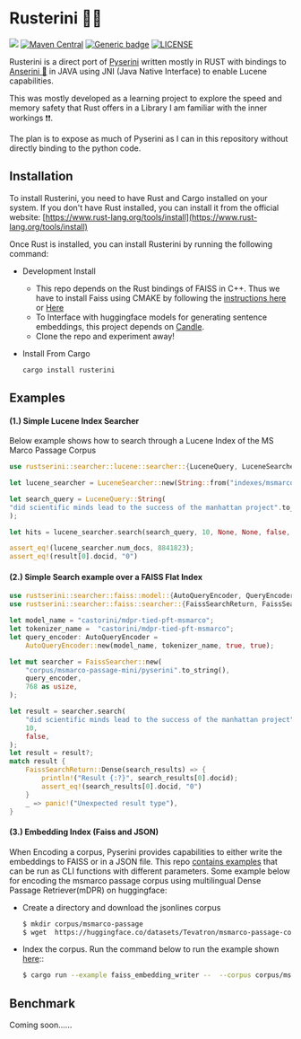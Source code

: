 # Rusterini 🦀🦆
![](https://img.shields.io/badge/Rust-1.32+-orange.svg)
[![Maven Central](https://img.shields.io/maven-central/v/io.anserini/anserini?color=brightgreen)](https://search.maven.org/search?q=a:anserini)
[![Generic badge](https://img.shields.io/badge/Lucene-v9.5.0-brightgreen.svg)](https://archive.apache.org/dist/lucene/java/9.5.0/)
[![LICENSE](https://img.shields.io/badge/license-Apache-blue.svg?style=flat)](https://www.apache.org/licenses/LICENSE-2.0)

Rusterini is a direct port of [Pyserini](https://github.com/castorini/pyserini) written mostly in RUST with bindings to [Anserini 🦆](https://github.com/castorini/anserini) in JAVA using JNI (Java Native Interface) to enable Lucene capabilities. 

This was mostly developed as a learning project to explore the speed and memory safety that Rust offers in a Library I am familiar with the inner workings ❗️❗️.

The plan is to expose as much of Pyserini as I can in this repository without directly binding to the python code.


## Installation

To install Rusterini, you need to have Rust and Cargo installed on your system. If you don't have Rust installed, you can install it from the official website: [https://www.rust-lang.org/tools/install](https://www.rust-lang.org/tools/install)

Once Rust is installed, you can install Rusterini by running the following command:

- Development Install
    - This repo depends on the Rust bindings of FAISS in C++. Thus we have to install Faiss using CMAKE by following the [instructions here](https://github.com/Enet4/faiss/blob/c_api_head/INSTALL.md#step-1-invoking-cmake) or [Here](https://github.com/yexiangyu/faiss-next/tree/main)
    - To Interface with huggingface models for generating sentence embeddings, this project depends on [Candle](https://github.com/huggingface/candle).
    - Clone the repo and experiment away!


- Install From Cargo
    ```bash
    cargo install rusterini
    ```

## Examples

#### (1.) Simple Lucene Index Searcher
Below example shows how to search through a Lucene Index of the MS Marco Passage Corpus

```rust
use rustserini::searcher::lucene::searcher::{LuceneQuery, LuceneSearcher};

let lucene_searcher = LuceneSearcher::new(String::from("indexes/msmarco-passage/lucene-index-msmarco"), None)?;

let search_query = LuceneQuery::String(
"did scientific minds lead to the success of the manhattan project".to_string(),
);

let hits = lucene_searcher.search(search_query, 10, None, None, false, false)?;

assert_eq!(lucene_searcher.num_docs, 8841823);
assert_eq!(result[0].docid, "0")
```

#### (2.) Simple Search example over a FAISS Flat Index

```rust
use rustserini::searcher::faiss::model::{AutoQueryEncoder, QueryEncoder};
use rustserini::searcher::faiss::searcher::{FaissSearchReturn, FaissSearcher};

let model_name = "castorini/mdpr-tied-pft-msmarco";
let tokenizer_name =  "castorini/mdpr-tied-pft-msmarco";
let query_encoder: AutoQueryEncoder =
    AutoQueryEncoder::new(model_name, tokenizer_name, true, true);

let mut searcher = FaissSearcher::new(
    "corpus/msmarco-passage-mini/pyserini".to_string(),
    query_encoder,
    768 as usize,
);

let result = searcher.search(
    "did scientific minds lead to the success of the manhattan project".to_string(),
    10,
    false,
);
let result = result?;
match result {
    FaissSearchReturn::Dense(search_results) => {
        println!("Result {:?}", search_results[0].docid);
        assert_eq!(search_results[0].docid, "0")
    }
    _ => panic!("Unexpected result type"),
}
```

#### (3.) Embedding Index (Faiss and JSON)
When Encoding a corpus, Pyserini provides capabilities to either write the embeddings to FAISS or in a JSON file. This repo [contains examples](examples) that can be run as CLI functions with different parameters. Some example below for encoding the msmarco passage corpus using multilingual Dense Passage Retriever(mDPR) on huggingface:

- Create a directory and download the jsonlines corpus
    ```bash
    $ mkdir corpus/msmarco-passage
    $ wget  https://huggingface.co/datasets/Tevatron/msmarco-passage-corpus/resolve/main/corpus.jsonl.gz -P corpus/msmarco-passage
    ```

- Index the corpus. Run the command below to run the example shown [here](examples/faiss_embedding_writer.rs):: 
    ```bash
    $ cargo run --example faiss_embedding_writer --  --corpus corpus/msmarco-passage/corpus.jsonl.gz  --embeddings-dir indexes/msmarco-passage --encoder castorini/mdpr-tied-pft-msmarco --tokenizer castorini/mdpr-tied-pft-msmarco
    ```


## Benchmark

Coming soon......
